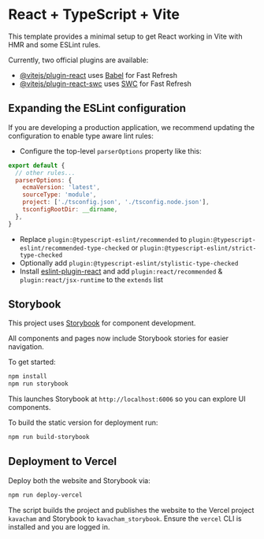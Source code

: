 # React + TypeScript + Vite

This template provides a minimal setup to get React working in Vite with HMR and some ESLint rules.

Currently, two official plugins are available:

- [@vitejs/plugin-react](https://github.com/vitejs/vite-plugin-react/blob/main/packages/plugin-react/README.md) uses [Babel](https://babeljs.io/) for Fast Refresh
- [@vitejs/plugin-react-swc](https://github.com/vitejs/vite-plugin-react-swc) uses [SWC](https://swc.rs/) for Fast Refresh

## Expanding the ESLint configuration

If you are developing a production application, we recommend updating the configuration to enable type aware lint rules:

- Configure the top-level `parserOptions` property like this:

```js
export default {
  // other rules...
  parserOptions: {
    ecmaVersion: 'latest',
    sourceType: 'module',
    project: ['./tsconfig.json', './tsconfig.node.json'],
    tsconfigRootDir: __dirname,
  },
}
```

- Replace `plugin:@typescript-eslint/recommended` to `plugin:@typescript-eslint/recommended-type-checked` or `plugin:@typescript-eslint/strict-type-checked`
- Optionally add `plugin:@typescript-eslint/stylistic-type-checked`
- Install [eslint-plugin-react](https://github.com/jsx-eslint/eslint-plugin-react) and add `plugin:react/recommended` & `plugin:react/jsx-runtime` to the `extends` list

## Storybook

This project uses [Storybook](https://storybook.js.org/) for component development.

All components and pages now include Storybook stories for easier navigation.

To get started:

```bash
npm install
npm run storybook
```

This launches Storybook at `http://localhost:6006` so you can explore UI components.

To build the static version for deployment run:

```bash
npm run build-storybook
```

## Deployment to Vercel

Deploy both the website and Storybook via:

```bash
npm run deploy-vercel
```

The script builds the project and publishes the website to the Vercel project
`kavacham` and Storybook to `kavacham_storybook`. Ensure the `vercel` CLI is
installed and you are logged in.
